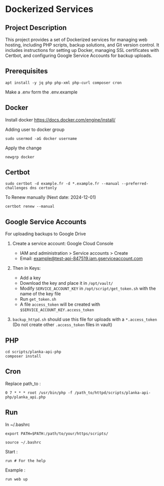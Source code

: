 # Dockerized Services

## Project Description

This project provides a set of Dockerized services for managing web hosting, including PHP scripts, backup solutions, and Git version control. It includes instructions for setting up Docker, managing SSL certificates with Certbot, and configuring Google Service Accounts for backup uploads.

## Prerequisites

```
apt install -y jq php php-xml php-curl composer cron
```

Make a .env form the .env.example

## Docker

Install docker https://docs.docker.com/engine/install/

Adding user to docker group
```
sudo usermod -aG docker username
```

Apply the change
```
newgrp docker
```
## Certbot

```
sudo certbot -d example.fr -d *.example.fr --manual --preferred-challenges dns certonly
```

To Renew manually (Next date: 2024-12-01)

```
certbot renew --manual
```

## Google Service Accounts

For uploading backups to Google Drive

1.  Create a service account:  Google Cloud Console
    
    -   IAM and administration > Service accounts > Create
    -   Email:  example@test-api-847519.iam.gserviceaccount.com
2.  Then in Keys:
    
    -   Add a key
    -   Download the key and place it in  `/opt/vault/`
    -   Modify  `SERVICE_ACCOUNT_KEY`  in  `/opt/script/get_token.sh`  with the name of the key file
    -   Run  `get_token.sh`
    -   A file  `access_token`  will be created with  `$SERVICE_ACCOUNT_KEY.access_token`
3.  `backup_httpd.sh`  should use this file for uploads with a  `*.access_token`  (Do not create other  `.access_token`  files in vault)

## PHP 

```
cd scripts/planka-api-php
composer install
```
## Cron

Replace path_to :

```
0 7 * * * root /usr/bin/php -f /path_to/httpd/scripts/planka-api-php/planka_api.php
```
## Run

In ~/.bashrc
```
export PATH=$PATH:/path/to/your/https/scripts/
```

```
source ~/.bashrc 
```
Start :
```
run # For the help
```

Example :
```
run web up
```
